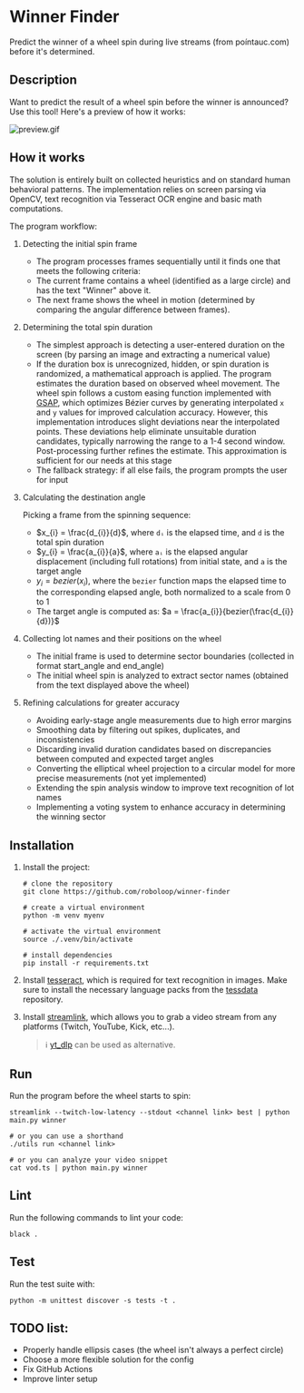 # Winner Finder

Predict the winner of a wheel spin during live streams (from poíntauc.com) before it's determined.

## Description

Want to predict the result of a wheel spin before the winner is announced? Use this tool! Here's a preview of how it works:

![preview.gif](./preview.gif)

## How it works

The solution is entirely built on collected heuristics and on standard human behavioral patterns. The implementation relies on screen parsing via OpenCV, text recognition via Tesseract OCR engine and basic math computations.

The program workflow:

1. Detecting the initial spin frame

   - The program processes frames sequentially until it finds one that meets the following criteria:
   - The current frame contains a wheel (identified as a large circle) and has the text "Winner" above it.
   - The next frame shows the wheel in motion (determined by comparing the angular difference between frames).
   
2. Determining the total spin duration

   - The simplest approach is detecting a user-entered duration on the screen (by parsing an image and extracting a numerical value)
   - If the duration box is unrecognized, hidden, or spin duration is randomized, a mathematical approach is applied. The program estimates the duration based on observed wheel movement. The wheel spin follows a custom easing function implemented with [GSAP](https://gsap.com/docs/v3/Eases/CustomEase/), which optimizes Bézier curves by generating interpolated `x` and `y` values for improved calculation accuracy. However, this implementation introduces slight deviations near the interpolated points. These deviations help eliminate unsuitable duration candidates, typically narrowing the range to a 1-4 second window. Post-processing further refines the estimate. This approximation is sufficient for our needs at this stage
   - The fallback strategy: if all else fails, the program prompts the user for input

3. Calculating the destination angle

    Picking a frame from the spinning sequence:

   - $x_{i} = \frac{d_{i}}{d}$, where `dᵢ` is the elapsed time, and `d` is the total spin duration
   - $y_{i} = \frac{a_{i}}{a}$, where `aᵢ` is the elapsed angular displacement (including full rotations) from initial state, and `a` is the target angle
   - $y_{i} = bezier(x_{i})$, where the `bezier` function maps the elapsed time to the corresponding elapsed angle, both normalized to a scale from 0 to 1
   - The target angle is computed as: $a = \frac{a_{i}}{bezier(\frac{d_{i}}{d})}$

4. Collecting lot names and their positions on the wheel

   - The initial frame is used to determine sector boundaries (collected in format start_angle and end_angle)
   - The initial wheel spin is analyzed to extract sector names (obtained from the text displayed above the wheel)

5. Refining calculations for greater accuracy

   - Avoiding early-stage angle measurements due to high error margins
   - Smoothing data by filtering out spikes, duplicates, and inconsistencies
   - Discarding invalid duration candidates based on discrepancies between computed and expected target angles
   - Converting the elliptical wheel projection to a circular model for more precise measurements (not yet implemented)
   - Extending the spin analysis window to improve text recognition of lot names
   - Implementing a voting system to enhance accuracy in determining the winning sector

## Installation

1. Install the project:

    ```shell
    # clone the repository
    git clone https://github.com/roboloop/winner-finder

    # create a virtual environment
    python -m venv myenv

    # activate the virtual environment
    source ./.venv/bin/activate

    # install dependencies
    pip install -r requirements.txt
    ```

2. Install [tesseract](https://tesseract-ocr.github.io/tessdoc/Installation.html), which is required for text recognition in images. Make sure to install the necessary language packs from the [tessdata](https://github.com/tesseract-ocr/tessdata) repository.

3. Install [streamlink](https://github.com/streamlink/streamlink), which allows you to grab a video stream from any platforms (Twitch, YouTube, Kick, etc...).

   > ℹ️ [yt_dlp](https://github.com/yt-dlp/yt-dlp) can be used as alternative.

## Run

Run the program before the wheel starts to spin:


```shell
streamlink --twitch-low-latency --stdout <channel link> best | python main.py winner

# or you can use a shorthand
./utils run <channel link>

# or you can analyze your video snippet
cat vod.ts | python main.py winner
```

## Lint

Run the following commands to lint your code:

```shell
black .
```

## Test

Run the test suite with:

```shell
python -m unittest discover -s tests -t .
```

## TODO list:

- Properly handle ellipsis cases (the wheel isn't always a perfect circle)
- Choose a more flexible solution for the config
- Fix GitHub Actions
- Improve linter setup